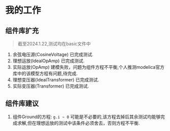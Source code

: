 # 我的工作
## 组件库扩充
>截至2024.1.22,测试均在basic文件中
1. 余弦电压源(CosineVoltage) 已完成测试.
2. 理想运放(IdealOpAmp) 已完成测试.
3. 实际运放(OpAmp)	建模失败，问题为组件方程不平衡,个人推测modelica官方库中的该模型方程有问题,待完成.
4. 理想变压器(IdealTransformer)	已完成测试.
5. 实际变压器(Transformer)	已完成测试.
## 组件库建议
1. 组件Ground的方程: ``g.i ~ 0`` 可能是不必要的,该方程去掉后其余测试均能够完成求解,但在理想运放的测试中该条件必须舍去，否则方程不平衡.

